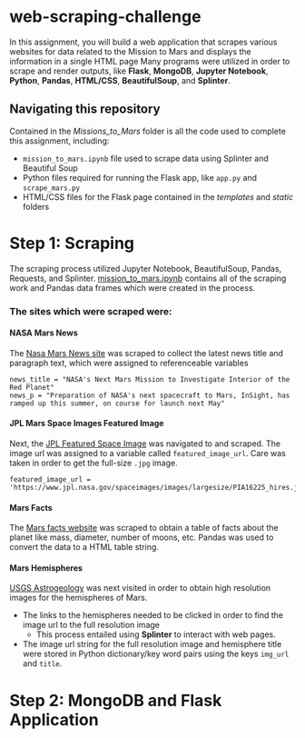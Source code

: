 # web-scraping-challenge
In this assignment, you will build a web application that scrapes various websites for data related to the Mission to Mars and displays the information in a single HTML page
Many programs were utilized in order to scrape and render outputs, like **Flask**, **MongoDB**, **Jupyter Notebook**, **Python**, **Pandas**, **HTML/CSS**, **BeautifulSoup**, and **Splinter**.

## Navigating this repository
Contained in the *Missions_to_Mars* folder is all the code used to complete this assignment, including:

- ```mission_to_mars.ipynb``` file used to scrape data using Splinter and Beautiful Soup
- Python files required for running the Flask app, like ```app.py``` and ```scrape_mars.py```
- HTML/CSS files for the Flask page contained in the *templates* and *static* folders

# Step 1: Scraping
The scraping process utilized Jupyter Notebook, BeautifulSoup, Pandas, Requests, and Splinter. <a href="https://github.com/drainganggtb/web-scraping-challenge/blob/main/Missions_to_Mars/mission_to_mars.ipynb" target="_blank">mission_to_mars.ipynb</a>
 contains all of the scraping work and Pandas data frames which were created in the process.

### The sites which were scraped were:
#### NASA Mars News
 The [Nasa Mars News site](https://mars.nasa.gov/news/?page=0&per_page=40&order=publish_date+desc%2Ccreated_at+desc&search=&category=19%2C165%2C184%2C204&blank_scope=Latest) was scraped to collect the latest news title and paragraph text, which were assigned to referenceable variables
 ```
 news_title = "NASA's Next Mars Mission to Investigate Interior of the Red Planet"
 news_p = "Preparation of NASA's next spacecraft to Mars, InSight, has ramped up this summer, on course for launch next May"
 ```

#### JPL Mars Space Images Featured Image
Next, the [JPL Featured Space Image](https://www.jpl.nasa.gov/spaceimages/?search=&category=Mars) was navigated to and scraped. The image url was assigned to a variable called ```featured_image_url```. Care was taken in order to get the full-size ```.jpg``` image. 
```
featured_image_url = 'https://www.jpl.nasa.gov/spaceimages/images/largesize/PIA16225_hires.jpg'
```
#### Mars Facts
The [Mars facts website](https://space-facts.com/mars/) was scraped to obtain a table of facts about the planet like mass, diameter, number of moons, etc. Pandas was used to convert the data to a HTML table string.
#### Mars Hemispheres 
[USGS Astrogeology](https://astrogeology.usgs.gov/search/results?q=hemisphere+enhanced&k1=target&v1=Mars) was next visited in order to obtain high resolution images for the hemispheres of Mars. 
- The links to the hemispheres needed to be clicked in order to find the image url to the full resolution image
    - This process entailed using **Splinter** to interact with web pages.
- The image url string for the full resolution image and hemisphere title were stored in Python dictionary/key word pairs using the keys ```img_url``` and ```title```.

# Step 2: MongoDB and Flask Application